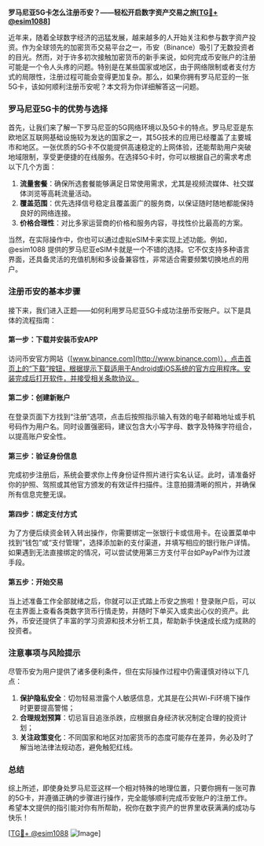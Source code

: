 **罗马尼亚5G卡怎么注册币安？——轻松开启数字资产交易之旅[[TG💪+ @esim1088](https://t.me/s/esim1088)]**

近年来，随着全球数字经济的迅猛发展，越来越多的人开始关注和参与数字资产投资。作为全球领先的加密货币交易平台之一，币安（Binance）吸引了无数投资者的目光。然而，对于许多初次接触加密货币的新手来说，如何完成币安账户的注册可能是一个令人头疼的问题。特别是在某些国家或地区，由于网络限制或者支付方式的局限性，注册过程可能会变得更加复杂。那么，如果你拥有罗马尼亚的一张5G卡，该如何顺利注册币安呢？本文将为你详细解答这一问题。

### 罗马尼亚5G卡的优势与选择

首先，让我们来了解一下罗马尼亚的5G网络环境以及5G卡的特点。罗马尼亚是东欧地区互联网基础设施较为发达的国家之一，其5G技术的应用已经覆盖了主要城市和地区。一张优质的5G卡不仅能提供高速稳定的上网体验，还能帮助用户突破地域限制，享受更便捷的在线服务。在选择5G卡时，你可以根据自己的需求考虑以下几个方面：

1. **流量套餐**：确保所选套餐能够满足日常使用需求，尤其是视频流媒体、社交媒体浏览等高耗流量活动。
2. **覆盖范围**：优先选择信号稳定且覆盖面广的服务商，以保证随时随地都能保持良好的网络连接。
3. **价格合理性**：对比多家运营商的价格和服务内容，寻找性价比最高的方案。

当然，在实际操作中，你也可以通过虚拟eSIM卡来实现上述功能。例如，@esim1088 提供的罗马尼亚eSIM卡就是一个不错的选择。它不仅支持多种语言界面，还具备灵活的充值机制和多设备兼容性，非常适合需要频繁切换地点的用户。

### 注册币安的基本步骤

接下来，我们进入正题——如何利用罗马尼亚5G卡成功注册币安账户。以下是具体的流程指南：

#### 第一步：下载并安装币安APP
访问币安官方网站（[www.binance.com](http://www.binance.com)），点击首页上的“下载”按钮，根据提示下载适用于Android或iOS系统的官方应用程序。安装完成后打开软件，并接受相关条款协议。

#### 第二步：创建新账户
在登录页面下方找到“注册”选项，点击后按照指示输入有效的电子邮箱地址或手机号码作为用户名。同时设置强密码，建议包含大小写字母、数字及特殊字符组合，以提高账户安全性。

#### 第三步：验证身份信息
完成初步注册后，系统会要求你上传身份证件照片进行实名认证。此时，请准备好你的护照、驾照或其他官方颁发的有效证件扫描件。注意拍摄清晰的照片，并确保所有信息完整无误。

#### 第四步：绑定支付方式
为了方便后续资金转入转出操作，你需要绑定一张银行卡或信用卡。在设置菜单中找到“钱包”或“支付管理”，选择添加新的支付渠道，并填写相应的银行账户详情。如果遇到无法直接绑定的情况，可以尝试使用第三方支付平台如PayPal作为过渡手段。

#### 第五步：开始交易
当上述准备工作全部就绪之后，你就可以正式踏上币安之旅啦！登录账户后，可以在主界面上查看各类数字货币行情走势，并随时下单买入或卖出心仪的资产。此外，币安还提供了丰富的学习资源和技术分析工具，帮助新手快速成长成为成熟的投资者。

### 注意事项与风险提示

尽管币安为用户提供了诸多便利条件，但在实际操作过程中仍需谨慎对待以下几点：

1. **保护隐私安全**：切勿轻易泄露个人敏感信息，尤其是在公共Wi-Fi环境下操作时更要提高警惕；
2. **合理规划预算**：切忌盲目追涨杀跌，应根据自身经济状况制定合理的投资计划；
3. **关注政策变化**：不同国家和地区对加密货币的态度可能存在差异，务必及时了解当地法律法规动态，避免触犯红线。

### 总结

综上所述，即使身处罗马尼亚这样一个相对特殊的地理位置，只要你拥有一张可靠的5G卡，并遵循正确的步骤进行操作，完全能够顺利完成币安账户的注册工作。希望本文提供的指引能对你有所帮助，祝你在数字资产的世界里收获满满的成功与快乐！

[[TG💪+ @esim1088](https://t.me/s/esim1088) ![Image](https://i.postimg.cc/4NQfJmqS/Snipaste-2025-05-13-00-14-12.png)]